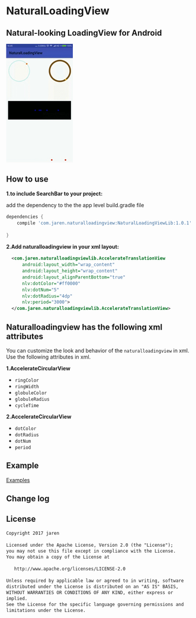 
 # NaturalLoadingView

Natural-looking LoadingView for Android
----------

![](images/screenshot.gif)

How to use
----------
**1.to include SearchBar to your project:**

add the dependency to the the app level build.gradle file

```gradle
dependencies {
	compile 'com.jaren.naturalloadingview:NaturalLoadingViewLib:1.0.1'

}

```
	
**2.Add naturalloadingview in your xml layout:**

  ```xml
    <com.jaren.naturalloadingviewlib.AccelerateTranslationView
        android:layout_width="wrap_content"
        android:layout_height="wrap_content"
        android:layout_alignParentBottom="true"
        nlv:dotColor="#ff0000"
        nlv:dotNum="5"
        nlv:dotRadius="4dp"
        nlv:period="3000">
    </com.jaren.naturalloadingviewlib.AccelerateTranslationView>
```

Naturalloadingview has the following xml attributes
----------
You can customize the look and behavior of the `naturalloadingview` in xml. Use the following attributes in xml.

 **1.AccelerateCircularView**

- `ringColor`
- `ringWidth`
- `globuleColor`
- `globuleRadius`
- `cycleTime`

 **2.AccelerateCircularView**

- `dotColor`
- `dotRadius`
- `dotNum`
- `period`

Example
----------
[Examples](https://github.com/qkxyjren/NaturalLoadingView/tree/master/app)

Change log
---------

License
----------

    Copyright 2017 jaren

    Licensed under the Apache License, Version 2.0 (the "License");
    you may not use this file except in compliance with the License.
    You may obtain a copy of the License at

       http://www.apache.org/licenses/LICENSE-2.0

    Unless required by applicable law or agreed to in writing, software
    distributed under the License is distributed on an "AS IS" BASIS,
    WITHOUT WARRANTIES OR CONDITIONS OF ANY KIND, either express or implied.
    See the License for the specific language governing permissions and
    limitations under the License.
